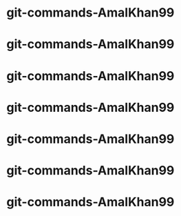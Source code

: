 # git-commands-AmalKhan99
# git-commands-AmalKhan99
# git-commands-AmalKhan99
# git-commands-AmalKhan99
# git-commands-AmalKhan99
# git-commands-AmalKhan99
# git-commands-AmalKhan99

